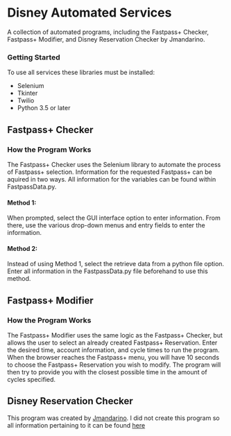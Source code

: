 # Disney Automated Services

A collection of automated programs, including the Fastpass+ Checker, Fastpass+ Modifier,
and Disney Reservation Checker by Jmandarino.

### Getting Started

To use all services these libraries must be installed:
* Selenium
* Tkinter
* Twilio
* Python 3.5 or later

## Fastpass+ Checker

### How the Program Works

The Fastpass+ Checker uses the Selenium library to automate the process of Fastpass+ selection.
Information for the requested Fastpass+ can be aquired in two ways. All information for the
variables can be found within FastpassData.py.

#### Method 1:
When prompted, select the GUI interface option to enter information. From there,
use the various drop-down menus and entry fields to enter the information.

#### Method 2:
Instead of using Method 1, select the retrieve data from a python file option.
Enter all information in the FastpassData.py file beforehand to use this method.

## Fastpass+ Modifier

### How the Program Works

The Fastpass+ Modifier uses the same logic as the Fastpass+ Checker, but allows the user to
select an already created Fastpass+ Reservation. Enter the desired time, account information,
and cycle times to run the program. When the browser reaches the Fastpass+ menu,
you will have 10 seconds to choose the Fastpass+ Reservation you wish to modify.
The program will then try to provide you with the closest possible time in the amount of cycles specified.

## Disney Reservation Checker

This program was created by [Jmandarino](https://github.com/Jmandarino). I did not create this program
so all information pertaining to it can be found [here](https://github.com/Jmandarino/Disney-Reservation-Checker)

